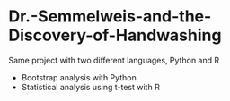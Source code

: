 # Dr.-Semmelweis-and-the-Discovery-of-Handwashing

Same project with two different languages, Python and R

* Bootstrap analysis with Python
* Statistical analysis using t-test with R
